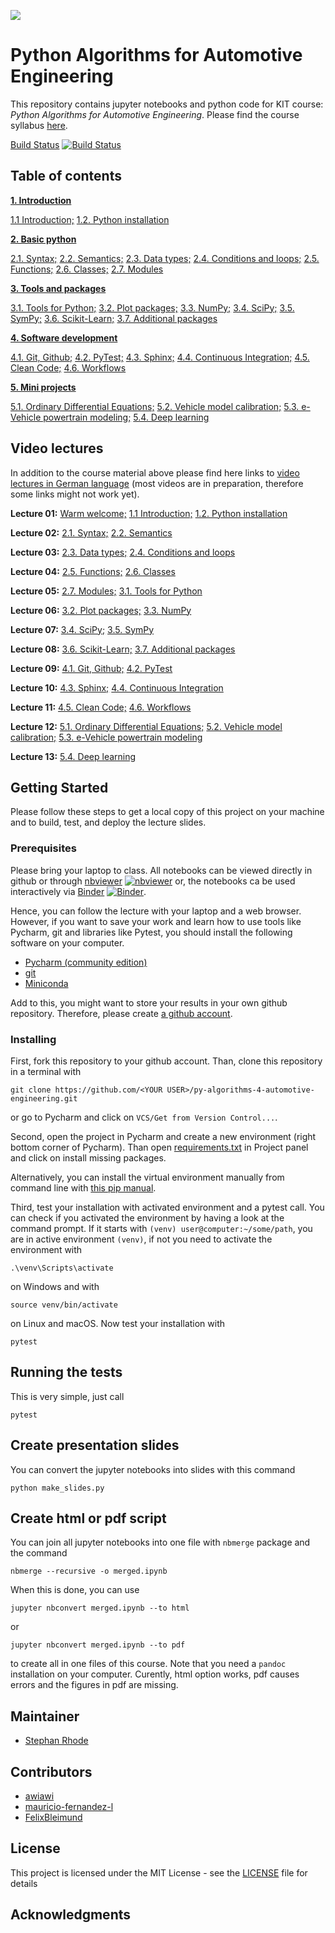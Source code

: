 ![](https://www.python.org/static/community_logos/python-powered-w-140x56.png)

# Python Algorithms for Automotive Engineering

This repository contains jupyter notebooks and python code for KIT course: *Python 
Algorithms for Automotive Engineering*. Please find the course syllabus 
[here](syllabus.md).

[Build Status](https://travis-ci.com/StephanRhode/py-algorithms-4-automotive-engineering)
[![Build Status](https://travis-ci.com/StephanRhode/py-algorithms-4-automotive-engineering.svg?branch=master)](https://travis-ci.com/StephanRhode/py-algorithms-4-automotive-engineering)

## Table of contents
[**1. Introduction**](00_intro)

[1.1 Introduction;](00_intro/00_intro.ipynb)
[1.2. Python installation](00_intro/01_py-installation.ipynb)

[**2. Basic python**](01_basic-python) 

[2.1. Syntax;](01_basic-python/00_syntax.ipynb)
[2.2. Semantics;](01_basic-python/01_semantics.ipynb)
[2.3. Data types;](01_basic-python/02_data-types.ipynb)
[2.4. Conditions and loops;](01_basic-python/03_conditions-and-loops.ipynb)
[2.5. Functions;](01_basic-python/04_functions.ipynb)
[2.6. Classes;](01_basic-python/05_classes.ipynb)
[2.7. Modules](01_basic-python/06_modules.ipynb)

[**3. Tools and packages**](02_tools-and-packages)

[3.1. Tools for Python;](02_tools-and-packages/00_tools-for-python.ipynb)
[3.2. Plot packages;](02_tools-and-packages/01_plot-packages.ipynb)
[3.3. NumPy;](02_tools-and-packages/02_numpy.ipynb)
[3.4. SciPy;](02_tools-and-packages/03_scipy.ipynb)
[3.5. SymPy;](02_tools-and-packages/04_sympy.ipynb)
[3.6. Scikit-Learn;](02_tools-and-packages/05_sklearn.ipynb)
[3.7. Additional packages](02_tools-and-packages/06_additional-packages.ipynb)

[**4. Software development**](03_software-development)

[4.1. Git, Github;](03_software-development/00_git-github.ipynb)
[4.2. PyTest;](03_software-development/01_pytest.ipynb)
[4.3. Sphinx;](03_software-development/02_sphinx.ipynb)
[4.4. Continuous Integration;](03_software-development/03_continuous-integration.ipynb)
[4.5. Clean Code;](03_software-development/04_clean-code.ipynb)
[4.6. Workflows](03_software-development/05_workflows.ipynb)

[**5. Mini projects**](04_mini-projects)

[5.1. Ordinary Differential Equations;](04_mini-projects/00_ode.ipynb)
[5.2. Vehicle model calibration;](04_mini-projects/01_vehicle-model-calibration.ipynb)
[5.3. e-Vehicle powertrain modeling;](04_mini-projects/02_e-vehicle-powertrain-model.ipynb)
[5.4. Deep learning](04_mini-projects/09_deepl.ipynb)

## Video lectures
In addition to the course material above please find here links to [video lectures in 
German language](https://mediaservice.bibliothek.kit.edu/#/details/DIVA-2020-C16) 
(most videos are in preparation, therefore some links might not work yet).

**Lecture 01:** [Warm welcome;](http://dx.doi.org/10.5445/IR/1000118409) 
[1.1 Introduction;](https://doi.org/10.5445/IR/1000118403)
[1.2. Python installation](https://doi.org/10.5445/IR/1000118432)

**Lecture 02:** [2.1. Syntax;](https://doi.org/10.5445/IR/1000118466)
[2.2. Semantics](https://doi.org/10.5445/IR/1000118513)

**Lecture 03:** [2.3. Data types;](https://doi.org/10.5445/IR/1000118515)
[2.4. Conditions and loops](https://doi.org/10.5445/IR/1000118660)

**Lecture 04:** [2.5. Functions;](https://doi.org/10.5445/IR/1000118668)
[2.6. Classes](https://doi.org/10.5445/IR/1000118669)

**Lecture 05:** [2.7. Modules;](https://doi.org/10.5445/IR/1000118789)
[3.1. Tools for Python](https://doi.org/10.5445/IR/1000118792)

**Lecture 06:** [3.2. Plot packages;](https://doi.org/10.5445/IR/1000118805)
[3.3. NumPy](https://doi.org/10.5445/IR/1000118806)

**Lecture 07:** [3.4. SciPy;](https://doi.org/10.5445/IR/1000118870)
[3.5. SymPy](https://doi.org/10.5445/IR/1000118873)

**Lecture 08:** [3.6. Scikit-Learn;](https://doi.org/10.5445/IR/1000118877)
[3.7. Additional packages](https://doi.org/10.5445/IR/1000118893)

**Lecture 09:** [4.1. Git, Github;](https://doi.org/)
[4.2. PyTest](https://doi.org/)

**Lecture 10:** [4.3. Sphinx;](https://doi.org/)
[4.4. Continuous Integration](https://doi.org/)

**Lecture 11:** [4.5. Clean Code;](https://doi.org/)
[4.6. Workflows](https://doi.org/)

**Lecture 12:** [5.1. Ordinary Differential Equations;](https://doi.org/)
[5.2. Vehicle model calibration;](https://doi.org/)
[5.3. e-Vehicle powertrain modeling](https://doi.org/)

**Lecture 13:** [5.4. Deep learning](https://doi.org/)

## Getting Started

Please follow these steps to get a local copy of this project on your machine and to 
build, test, and deploy the lecture slides.

### Prerequisites

Please bring your laptop to class. All notebooks can be viewed directly in github or through 
[nbviewer](https://nbviewer.jupyter.org/github/StephanRhode/py-algorithms-4-automotive-engineering/tree/master/)
[![nbviewer](https://img.shields.io/badge/render-nbviewer-orange.svg)](https://nbviewer.jupyter.org/github/StephanRhode/py-algorithms-4-automotive-engineering/tree/master/)
or, the notebooks ca be used interactively via
[Binder](https://mybinder.org/v2/gh/StephanRhode/py-algorithms-4-automotive-engineering/master)
[![Binder](https://mybinder.org/badge_logo.svg)](https://mybinder.org/v2/gh/StephanRhode/py-algorithms-4-automotive-engineering/master).

Hence, you can follow the lecture with your laptop and a web browser. However, if you
want to save your work and learn how to use tools like Pycharm, git and libraries like
Pytest, you should install the following software on your computer.

* [Pycharm (community edition)](https://www.jetbrains.com/pycharm/download)
* [git](https://git-scm.com/downloads)
* [Miniconda](https://docs.conda.io/en/latest/miniconda.html)

Add to this, you might want to store your results in your own github repository. 
Therefore, please create [a github account](https://github.com/).

### Installing

First, fork this repository to your github account. Than, clone this repository in a 
terminal with

```
git clone https://github.com/<YOUR USER>/py-algorithms-4-automotive-engineering.git
```

or go to Pycharm and click on `VCS/Get from Version Control...`. 

Second, open the project in Pycharm and create a new environment (right bottom corner
of Pycharm). Than open [requirements.txt](requirements.txt) in Project panel and click
on install missing packages.

Alternatively, you can install the virtual environment manually from command line
with [this pip manual](https://packaging.python.org/guides/installing-using-pip-and-virtual-environments/).

Third, test your installation with activated environment and a pytest call. You can 
check if you activated the environment by having a look at the command prompt. If it 
starts with `(venv) user@computer:~/some/path`, you are in active environment
`(venv)`, if not you need to activate the environment with 

```
.\venv\Scripts\activate
```
on Windows and with 
```
source venv/bin/activate
```
on Linux and macOS. Now test your installation with
```
pytest
```

## Running the tests

This is very simple, just call
```
pytest
```

## Create presentation slides
You can convert the jupyter notebooks into slides with this command
```
python make_slides.py
```

## Create html or pdf script
You can join all jupyter notebooks into one file with `nbmerge` package 
and the command
```
nbmerge --recursive -o merged.ipynb
```
When this is done, you can use 
```
jupyter nbconvert merged.ipynb --to html
```
or 
```
jupyter nbconvert merged.ipynb --to pdf
```
to create all in one files of this course. Note that you need a 
`pandoc` installation on your computer. Curently, html option works,
pdf causes errors and the figures in pdf are missing.

## Maintainer

* [Stephan Rhode](https://github.com/StephanRhode)

## Contributors

* [awiawi](https://github.com/awiawi)
* [mauricio-fernandez-l](https://github.com/mauricio-fernandez-l)
* [FelixBleimund](https://github.com/FelixBleimund)

## License

This project is licensed under the MIT License - see the [LICENSE](LICENSE) file 
for details

## Acknowledgments
